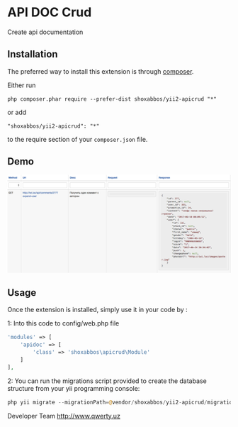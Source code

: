 API DOC Crud
============
Create api documentation

Installation
------------

The preferred way to install this extension is through [composer](http://getcomposer.org/download/).

Either run

```
php composer.phar require --prefer-dist shoxabbos/yii2-apicrud "*"
```

or add

```
"shoxabbos/yii2-apicrud": "*"
```

to the require section of your `composer.json` file.

Demo
-----
![alt text](https://github.com/Shoxabbos/yii2-apicrud/blob/master/demo.png)


Usage
-----

Once the extension is installed, simply use it in your code by  :

1: Into this code to config/web.php file
```php
'modules' => [
    'apidoc' => [
        'class' => 'shoxabbos\apicrud\Module'
    ]
],
```

2: You can run the migrations script provided to create the database structure from your yii programming console:
```php
php yii migrate --migrationPath=@vendor/shoxabbos/yii2-apicrud/migrations
```

Developer Team
http://www.qwerty.uz
